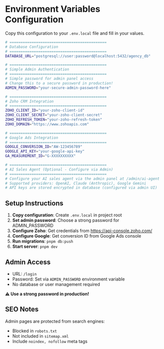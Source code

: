 # Environment Variables Configuration

Copy this configuration to your `.env.local` file and fill in your values.

```bash
# ============================================
# Database Configuration
# ============================================
DATABASE_URL="postgresql://user:password@localhost:5432/agency_db"

# ============================================
# Simple Admin Authentication
# ============================================
# Simple password for admin panel access
# Change this to a secure password in production!
ADMIN_PASSWORD="your-secure-admin-password-here"

# ============================================
# Zoho CRM Integration
# ============================================
ZOHO_CLIENT_ID="your-zoho-client-id"
ZOHO_CLIENT_SECRET="your-zoho-client-secret"
ZOHO_REFRESH_TOKEN="your-zoho-refresh-token"
ZOHO_DOMAIN="https://www.zohoapis.com"

# ============================================
# Google Ads Integration
# ============================================
GOOGLE_CONVERSION_ID="AW-123456789"
GOOGLE_API_KEY="your-google-api-key"
GA_MEASUREMENT_ID="G-XXXXXXXXXX"

# ============================================
# AI Sales Agent (Optional - Configure via Admin)
# ============================================
# Configure your AI sales agent via the admin panel at /admin/ai-agent
# Supported providers: OpenAI, Claude (Anthropic), Google Gemini
# API keys are stored encrypted in database (configured via admin UI)
```

## Setup Instructions

1. **Copy configuration**: Create `.env.local` in project root
2. **Set admin password**: Choose a strong password for ADMIN_PASSWORD
3. **Configure Zoho**: Get credentials from https://api-console.zoho.com/
4. **Configure Google**: Get conversion ID from Google Ads console
5. **Run migrations**: `pnpm db:push`
6. **Start server**: `pnpm dev`

## Admin Access

- URL: `/login`
- Password: Set via `ADMIN_PASSWORD` environment variable
- No database or user management required

**⚠️ Use a strong password in production!**

## SEO Notes

Admin pages are protected from search engines:
- Blocked in `robots.txt`
- Not included in `sitemap.xml`
- Include `noindex, nofollow` meta tags
